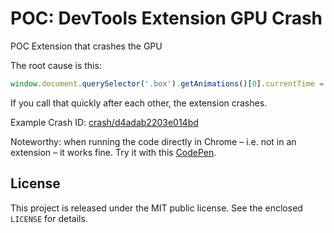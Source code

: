 # POC: DevTools Extension GPU Crash

POC Extension that crashes the GPU

The root cause is this:

```js
window.document.querySelector('.box').getAnimations()[0].currentTime = 1000000 * Math.random()
```

If you call that quickly after each other, the extension crashes.

Example Crash ID: [crash/d4adab2203e014bd](http://crash/d4adab2203e014bd)

Noteworthy: when running the code directly in Chrome – i.e. not in an extension – it works fine. Try it with this [CodePen](https://codepen.io/bramus/pen/mdawXjJ/200680474e48c87348dfb2a7604c72a3).

## License

This project is released under the MIT public license. See the enclosed `LICENSE` for details.
